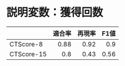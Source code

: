 # 説明変数：獲得回数
| | 適合率 | 再現率 | F1値 |
| :-- | --: | --: | --: |
| CTScore-8 | 0.88 | 0.92 | 0.9 |
| CTScore-15 | 0.8 | 0.43 | 0.56 |

